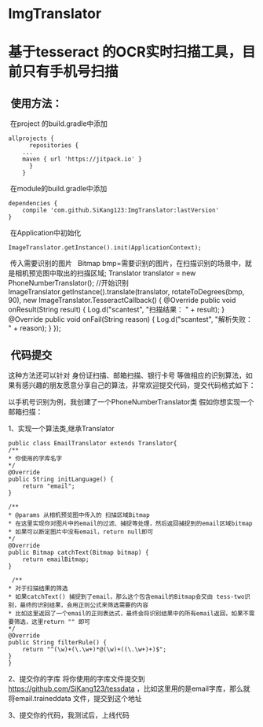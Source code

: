 # ImgTranslator
基于tesseract 的OCR实时扫描工具，目前只有手机号扫描
=================
  
  使用方法：
  --------
  
  在project 的build.gradle中添加

	allprojects {
	      repositories {
		...
		maven { url 'https://jitpack.io' }
	      }
	    }
  
  在module的build.gradle中添加
  
	dependencies {
		compile 'com.github.SiKang123:ImgTranslator:lastVersion'
	}
      
  在Application中初始化
  
	ImageTranslator.getInstance().init(ApplicationContext);
     
  传入需要识别的图片
  
	    Bitmap bmp=需要识别的图片，在扫描识别的场景中，就是相机预览图中取出的扫描区域;
	    Translator translator = new PhoneNumberTranslator();
	    //开始识别
	    ImageTranslator.getInstance().translate(translator, rotateToDegrees(bmp, 90), new ImageTranslator.TesseractCallback() {
	      @Override
	      public void onResult(String result) {
		Log.d("scantest", "扫描结果：  " + result);
	      }
	      @Override
	      public void onFail(String reason) {
		Log.d("scantest", "解析失败：  " + reason);
	      }
	    });
  
  
  代码提交
  ------------------
  这种方法还可以针对 身份证扫描、邮箱扫描、银行卡号 等做相应的识别算法，如果有感兴趣的朋友愿意分享自己的算法，非常欢迎提交代码，提交代码格式如下：
  
  以手机号识别为例，我创建了一个PhoneNumberTranslator类
  假如你想实现一个邮箱扫描：
  
  1、实现一个算法类,继承Translator
  
    public class EmailTranslator extends Translator{
    /**
    * 你使用的字库名字
    */
    @Override
    public String initLanguage() {
        return "email";
    }

    /**
    * @params 从相机预览图中传入的 扫描区域Bitmap
    * 在这里实现你对图片中的email的过滤、捕捉等处理，然后返回捕捉到的email区域bitmap
    * 如果可以断定图片中没有email，return null即可
    */
    @Override
    public Bitmap catchText(Bitmap bitmap) {
        return emailBitmap;
    }

     /**
    * 对于扫描结果的筛选
    * 如果catchText() 捕捉到了email，那么这个包含email的Bitmap会交由 tess-two识别，最终的识别结果，会用正则公式来筛选需要的内容
    * 比如这里返回了一个email的正则表达式，最终会将识别结果中的所有email返回，如果不需要筛选，这里return "" 即可
    */
    @Override
    public String filterRule() {
        return "^(\w)+(\.\w+)*@(\w)+((\.\w+)+)$";
    }
    }

2、提交你的字库
   将你使用的字库文件提交到 https://github.com/SiKang123/tessdata ，比如这里用的是email字库，那么就将email.traineddata 文件，提交到这个地址
   
3、提交你的代码，我测试后，上线代码
